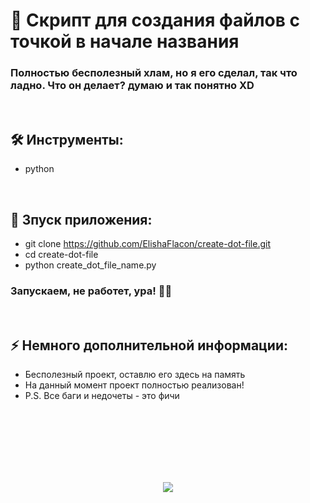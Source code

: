 <h1> 
     💩 Скрипт для создания файлов с точкой в начале названия
</h1>

<h3>
Полностью бесполезный хлам, но я его сделал, так что ладно. Что он делает? думаю и так понятно XD
</h3>



</br>



<h2>
  🛠️ Инструменты:
</h2>

- python



</br>



<h2>
  🚀 Зпуск приложения:
</h2>

- git clone https://github.com/ElishaFlacon/create-dot-file.git
- cd create-dot-file
- python create_dot_file_name.py
<h3>
    Запускаем, не работет, ура! 🗿🚬
</h3>



</br>



<h2>
⚡ Немного дополнительной информации:
</h2>

- Бесполезный проект, оставлю его здесь на память
- На данный момент проект полностью реализован!
- P.S. Все баги и недочеты - это фичи




<br/>
<br/>
<br/>
<br/>
<br/>
<br/>



<p align="center">
  <img src="https://capsule-render.vercel.app/api?type=waving&color=d179b8&height=64&section=footer"/>
</p>
